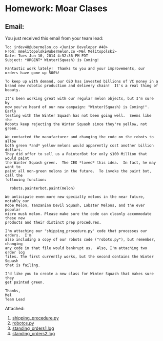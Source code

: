Homework: Moar Clases
=======

Email:
-------
You just received this email from your team lead:

```
To: jrdev48@ubermelon.co <Junior Developer #48>
From: mmelitopolski@ubermelon.co <Mel Melitopolski> 
Date: Tues Jun 10, 2014 4:52:36 PM PDT
Subject: *URGENT* Winter(Squash) is Coming!

Fantastic work lately!  Thanks to you and your improvements, our
orders have gone up 500%!

To keep up with demand, our CEO has invested billions of VC money in a 
brand new robotic production and delivery chain!  It's a real thing of 
beauty.

It's been working great with our regular melon objects, but I'm sure by
now you've heard of our new campaign: "Winter(Squash) is Coming!".  Early
testing with the Winter Squash has not been going well.  Seems like the 
Robots keep rejecting the Winter Squash since they're yellow, not green.

We contacted the manufacturer and changing the code on the robots to allow
both green *and* yellow melons would apparently cost another billion dollars.
They did offer to sell us a PainterBot for only $100 Million that would paint
the Winter Squash green.  The CEO *loved* this idea.  In fact, he may want to
paint all non-green melons in the future.  To invoke the paint bot, call the 
following function:

  robots.painterbot.paint(melon)

We anticipate even more new specialty melons in the near future, notably our
Kobe Melon, Tanzanian Devil Squash, Lobster Melons, and the ever popular 
micro musk melon. Please make sure the code can cleanly accommodate these new
products and their distinct prep procedures.

I'm attaching our "shipping_procedure.py" code that processes our orders.  I'm
also including a copy of our robots code ("robots.py"), but remember, changing
any code in that file would bankrupt us.  Also, I'm attaching two order log
files. The first currently works, but the second contains the Winter Squash 
that is failing.

I'd like you to create a new class for Winter Squash that makes sure they
get painted green.

Thanks,
Mel
Team Lead
```

Attached:

1. [shipping_procedure.py](https://github.com/hackbrightacademy/Homework/blob/master/Homework06b/shipping_procedure.py)
1. [robotos.py](https://github.com/hackbrightacademy/Homework/blob/master/Homework06b/robots.py)
1. [standing_orders1.log](https://github.com/hackbrightacademy/Homework/blob/master/Homework06b/standing_orders1.log)
1. [standing_orders2.log](https://github.com/hackbrightacademy/Homework/blob/master/Homework06b/standing_orders2.log)

